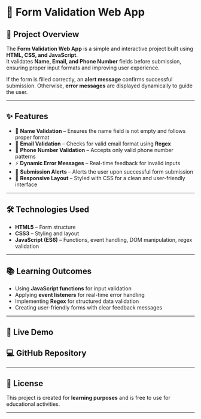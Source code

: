 
# 📝 Form Validation Web App

## 📌 Project Overview
The **Form Validation Web App** is a simple and interactive project built using **HTML, CSS, and JavaScript**.  
It validates **Name, Email, and Phone Number** fields before submission, ensuring proper input formats and improving user experience.  

If the form is filled correctly, an **alert message** confirms successful submission. Otherwise, **error messages** are displayed dynamically to guide the user.

---

## ✨ Features
- 🧑 **Name Validation** – Ensures the name field is not empty and follows proper format  
- 📧 **Email Validation** – Checks for valid email format using **Regex**  
- 📱 **Phone Number Validation** – Accepts only valid phone number patterns  
- ⚡ **Dynamic Error Messages** – Real-time feedback for invalid inputs  
- 🚨 **Submission Alerts** – Alerts the user upon successful form submission  
- 🎨 **Responsive Layout** – Styled with CSS for a clean and user-friendly interface  

---

## 🛠️ Technologies Used
- **HTML5** – Form structure  
- **CSS3** – Styling and layout  
- **JavaScript (ES6)** – Functions, event handling, DOM manipulation, regex validation  

---

## 📚 Learning Outcomes
- Using **JavaScript functions** for input validation  
- Applying **event listeners** for real-time error handling  
- Implementing **Regex** for structured data validation  
- Creating user-friendly forms with clear feedback messages  

---

## 🚀 Live Demo


## 💻 GitHub Repository


---

## 📄 License
This project is created for **learning purposes** and is free to use for educational activities.  

---

